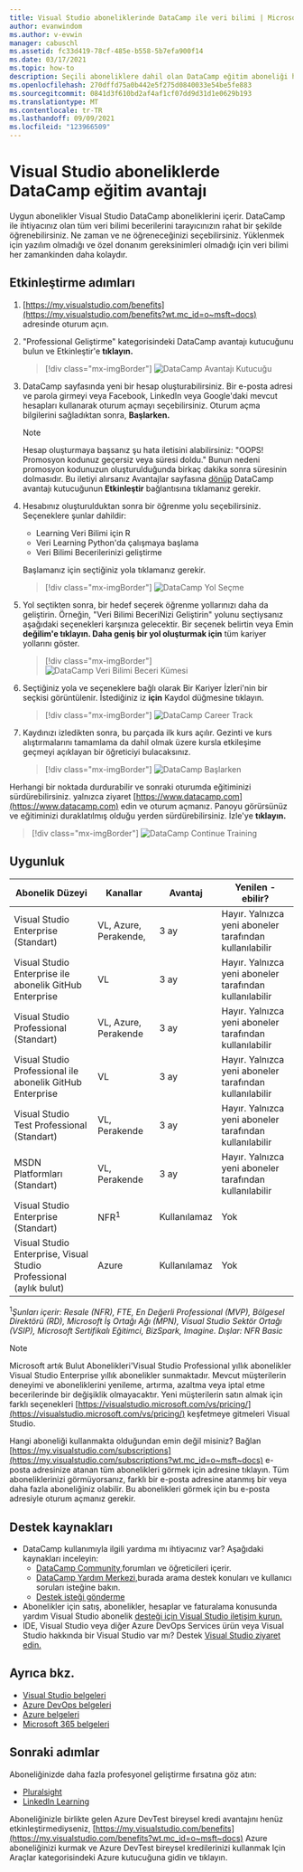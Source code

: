 ```yaml
---
title: Visual Studio aboneliklerinde DataCamp ile veri bilimi | Microsoft Docs
author: evanwindom
ms.author: v-evwin
manager: cabuschl
ms.assetid: fc33d419-78cf-485e-b558-5b7efa900f14
ms.date: 03/17/2021
ms.topic: how-to
description: Seçili aboneliklere dahil olan DataCamp eğitim aboneliği hakkında Visual Studio edinin.
ms.openlocfilehash: 270dffd75a0b442e5f275d0840033e54be5fe883
ms.sourcegitcommit: 0841d3f610bd2af4af1cf07dd9d31d1e0629b193
ms.translationtype: MT
ms.contentlocale: tr-TR
ms.lasthandoff: 09/09/2021
ms.locfileid: "123966509"
---
```

# <a name="the-datacamp-training-benefit-in-visual-studio-subscriptions"></a>Visual Studio aboneliklerde DataCamp eğitim avantajı
Uygun abonelikler Visual Studio DataCamp aboneliklerini içerir.  DataCamp ile ihtiyacınız olan tüm veri bilimi becerilerini tarayıcınızın rahat bir şekilde öğrenebilirsiniz. Ne zaman ve ne öğreneceğinizi seçebilirsiniz. Yüklenmek için yazılım olmadığı ve özel donanım gereksinimleri olmadığı için veri bilimi her zamankinden daha kolaydır.

## <a name="activation-steps"></a>Etkinleştirme adımları
1. [https://my.visualstudio.com/benefits](https://my.visualstudio.com/benefits?wt.mc_id=o~msft~docs) adresinde oturum açın.

2. "Professional Geliştirme" kategorisindeki DataCamp avantajı kutucuğunu bulun ve Etkinleştir'e **tıklayın.**
   > [!div class="mx-imgBorder"]
   > ![DataCamp Avantajı Kutucuğu](_img/vs-datacamp/vs-datacamp-tile-2.png "Başlamak için ' etkinleştir 'e tıklayın.")

3. DataCamp sayfasında yeni bir hesap oluşturabilirsiniz.  Bir e-posta adresi ve parola girmeyi veya Facebook, LinkedIn veya Google'daki mevcut hesapları kullanarak oturum açmayı seçebilirsiniz.  Oturum açma bilgilerini sağladıktan sonra, **Başlarken.**

   > [!NOTE]
   > Hesap oluşturmaya başsanız şu hata iletisini alabilirsiniz: "OOPS!  Promosyon kodunuz geçersiz veya süresi doldu."  Bunun nedeni promosyon kodunuzun oluşturulduğunda birkaç dakika sonra süresinin dolmasıdır.  Bu iletiyi alırsanız Avantajlar sayfasına [dönüp](https://my.visualstudio.com/benefits) DataCamp avantajı kutucuğunun **Etkinleştir** bağlantısına tıklamanız gerekir.

4. Hesabınız oluşturulduktan sonra bir öğrenme yolu seçebilirsiniz.  Seçeneklere şunlar dahildir:
    - Learning Veri Bilimi için R
    - Veri Learning Python'da çalışmaya başlama
    - Veri Bilimi Becerilerinizi geliştirme

   Başlamanız için seçtiğiniz yola tıklamanız gerekir.
   > [!div class="mx-imgBorder"]
   > ![DataCamp Yol Seçme](_img/vs-datacamp/vs-datacamp-choose-path.png "İlgilendiğiniz bir öğrenme yolu seçin.")

5. Yol seçtikten sonra, bir hedef seçerek öğrenme yollarınızı daha da geliştirin.  Örneğin, "Veri Bilimi BeceriNizi Geliştirin" yolunu seçtiysanız aşağıdaki seçenekleri karşınıza gelecektir. Bir seçenek belirtin veya Emin **değilim'e tıklayın.  Daha geniş bir yol oluşturmak için** tüm kariyer yollarını göster.
   > [!div class="mx-imgBorder"]
   > ![DataCamp Veri Bilimi Beceri Kümesi](_img/vs-datacamp/vs-datacamp-datascience.png "&quot;Eminim&quot; seçeneğine tıklayın.  Tüm kariyer yollarını göster ' i tüm listeyi görüntüleyecek şekilde görüntüleyin.")

6. Seçtiğiniz yola ve seçeneklere bağlı olarak Bir Kariyer İzleri'nin bir seçkisi görüntülenir.  İstediğiniz iz **için** Kaydol düğmesine tıklayın.
   > [!div class="mx-imgBorder"]
   > ![DataCamp Career Track](_img/vs-datacamp/vs-datacamp-all-tracks.png "Başlamak için seçtiğiniz yolda bulunan ' Kaydet ' düğmesine tıklayın.")

7. Kaydınızı izledikten sonra, bu parçada ilk kurs açılır.  Gezinti ve kurs alıştırmalarını tamamlama da dahil olmak üzere kursla etkileşime geçmeyi açıklayan bir öğreticiyi bulacaksınız.

   > [!div class="mx-imgBorder"]
   > ![DataCamp Başlarken](_img/vs-datacamp/vs-datacamp-getting-started.png "Kursların nasıl gezeceğinizi öğrenmek için öğreticiyi izleyin.")

Herhangi bir noktada durdurabilir ve sonraki oturumda eğitiminizi sürdürebilirsiniz.  yalnızca ziyaret [https://www.datacamp.com](https://www.datacamp.com) edin ve oturum açmanız.  Panoyu görürsünüz ve eğitiminizi duraklatılmış olduğu yerden sürdürebilirsiniz. İzle'ye **tıklayın.**

> [!div class="mx-imgBorder"]
> ![DataCamp Continue Training](_img/vs-datacamp/vs-datacamp-continue-training.png "Eğitimi dilediğiniz zaman sürdürmek için ' Izlemeye devam et ' seçeneğine tıklayın.")

## <a name="eligibility"></a>Uygunluk
| Abonelik Düzeyi                                                 |     Kanallar                                            | Avantaj                                                          | Yenilen -ebilir?    |
|--------------------------------------------------------------------|---------------------------------------------------------|------------------------------------------------------------------|---------------|
| Visual Studio Enterprise (Standart)   | VL, Azure, Perakende, | 3 ay       |  Hayır.  Yalnızca yeni aboneler tarafından kullanılabilir          |
| Visual Studio Enterprise ile abonelik GitHub Enterprise   | VL | 3 ay       |  Hayır.  Yalnızca yeni aboneler tarafından kullanılabilir          |
| Visual Studio Professional (Standart) | VL, Azure, Perakende                                       | 3 ay                                                            |  Hayır.  Yalnızca yeni aboneler tarafından kullanılabilir           |
| Visual Studio Professional ile abonelik GitHub Enterprise| VL | 3 ay                                                            |  Hayır.  Yalnızca yeni aboneler tarafından kullanılabilir           |
| Visual Studio Test Professional (Standart)                         | VL, Perakende                                              | 3 ay                                             |  Hayır.  Yalnızca yeni aboneler tarafından kullanılabilir           |
| MSDN Platformları (Standart)                                          | VL, Perakende                                              | 3 ay                                              |  Hayır.  Yalnızca yeni aboneler tarafından kullanılabilir           |
| Visual Studio Enterprise (Standart)  | NFR<sup>1</sup> |Kullanılamaz  | Yok |
| Visual Studio Enterprise, Visual Studio Professional (aylık bulut) | Azure | Kullanılamaz | Yok |

<sup>1</sup>*Şunları içerir: Resale (NFR), FTE, En Değerli Professional (MVP), Bölgesel Direktörü (RD), Microsoft İş Ortağı Ağı (MPN), Visual Studio Sektör Ortağı (VSIP), Microsoft Sertifikalı Eğitimci, BizSpark, Imagine.  Dışlar: NFR Basic*  

> [!NOTE]
> Microsoft artık Bulut Abonelikleri'Visual Studio Professional yıllık abonelikler Visual Studio Enterprise yıllık abonelikler sunmaktadır. Mevcut müşterilerin deneyimi ve aboneliklerini yenileme, artırma, azaltma veya iptal etme becerilerinde bir değişiklik olmayacaktır. Yeni müşterilerin satın almak için farklı seçenekleri [https://visualstudio.microsoft.com/vs/pricing/](https://visualstudio.microsoft.com/vs/pricing/) keşfetmeye gitmeleri Visual Studio.

Hangi aboneliği kullanmakta olduğundan emin değil misiniz?  Bağlan [https://my.visualstudio.com/subscriptions](https://my.visualstudio.com/subscriptions?wt.mc_id=o~msft~docs) e-posta adresinize atanan tüm abonelikleri görmek için adresine tıklayın. Tüm aboneliklerinizi görmüyorsanız, farklı bir e-posta adresine atanmış bir veya daha fazla aboneliğiniz olabilir.  Bu abonelikleri görmek için bu e-posta adresiyle oturum açmanız gerekir.

## <a name="support-resources"></a>Destek kaynakları
- DataCamp kullanımıyla ilgili yardıma mı ihtiyacınız var?  Aşağıdaki kaynakları inceleyin:
  - [DataCamp Community,](https://www.datacamp.com/community/tutorials)forumları ve öğreticileri içerir.
  - [DataCamp Yardım Merkezi,](https://support.datacamp.com/hc)burada arama destek konuları ve kullanıcı soruları isteğine bakın.
  - [Destek isteği gönderme](https://support.datacamp.com/hc/requests/new)
- Abonelikler için satış, abonelikler, hesaplar ve faturalama konusunda yardım Visual Studio abonelik [desteği için Visual Studio iletişim kurun.](https://my.visualstudio.com/gethelp)
- IDE, Visual Studio veya diğer Azure DevOps Services ürün veya Visual Studio hakkında bir Visual Studio var mı?  Destek [Visual Studio ziyaret edin.](https://visualstudio.microsoft.com/support/)

## <a name="see-also"></a>Ayrıca bkz.
- [Visual Studio belgeleri](/visualstudio/)
- [Azure DevOps belgeleri](/azure/devops/)
- [Azure belgeleri](/azure/)
- [Microsoft 365 belgeleri](/microsoft-365/)

## <a name="next-steps"></a>Sonraki adımlar
Aboneliğinizde daha fazla profesyonel geliştirme fırsatına göz atın:
- [Pluralsight](vs-pluralsight.md)
- [LinkedIn Learning](vs-linkedin-learning.md)

Aboneliğinizle birlikte gelen Azure DevTest bireysel kredi avantajını henüz etkinleştirmediyseniz, [https://my.visualstudio.com/benefits](https://my.visualstudio.com/benefits?wt.mc_id=o~msft~docs) Azure aboneliğinizi kurmak ve Azure DevTest bireysel kredilerinizi kullanmak Için Araçlar kategorisindeki Azure kutucuğuna gidin ve tıklayın.